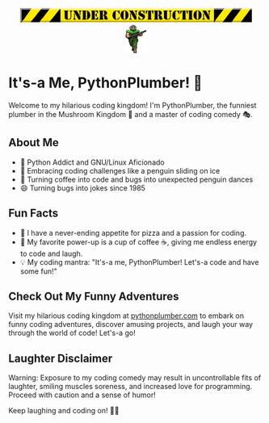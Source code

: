 <p align="center">
  <img src="/img/under.gif">
  <br>
  <img src="/img/play1.gif" alt="Doom player">
</p>

# It's-a Me, PythonPlumber! 👋

Welcome to my hilarious coding kingdom! I'm PythonPlumber, the funniest plumber in the Mushroom Kingdom 🍄 and a master of coding comedy 🎭.

## About Me

- 🐍 Python Addict and GNU/Linux Aficionado
- 🌟 Embracing coding challenges like a penguin sliding on ice
- 🎉 Turning coffee into code and bugs into unexpected penguin dances
- 😄 Turning bugs into jokes since 1985

## Fun Facts

- 🍕 I have a never-ending appetite for pizza and a passion for coding.
- 🌟 My favorite power-up is a cup of coffee ☕️, giving me endless energy to code and laugh.
- 💡 My coding mantra: "It's-a me, PythonPlumber! Let's-a code and have some fun!"

## Check Out My Funny Adventures

Visit my hilarious coding kingdom at [pythonplumber.com](https://pythonplumber.com/) to embark on funny coding adventures, discover amusing projects, and laugh your way through the world of code! Let's-a go!

## Laughter Disclaimer

Warning: Exposure to my coding comedy may result in uncontrollable fits of laughter, smiling muscles soreness, and increased love for programming. Proceed with caution and a sense of humor!

Keep laughing and coding on! 🎉🍌
